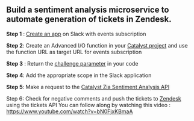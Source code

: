 ## Build a sentiment analysis microservice to automate generation of tickets in Zendesk.

**Step 1** : [Create an app](https://api.slack.com/apps) on Slack with events subscription

**Step 2**: Create an Advanced I/O function in your [Catalyst project](https://console.catalyst.zoho.com/) and use the function URL as target URL for events subscription

**Step 3** : Return the [challenge parameter](https://api.slack.com/apis/connections/events-api) in your code

**Step 4**: Add the appropriate scope in the Slack application

**Step 5**: Make a request to the [Catalyst Zia Sentiment Analysis API](https://www.zoho.com/catalyst/help/text-analytics.html)

Step 6: Check for negative comments and push the tickets to [Zendesk](https://developer.zendesk.com/api-reference/ticketing/tickets/tickets/) using the tickets API
You can follow along by watching this video : https://www.youtube.com/watch?v=bN0FjxKBmaA
